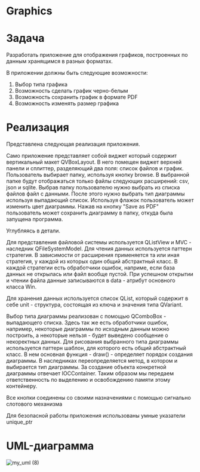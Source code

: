 # Graphics

# Задача
Разработать приложение для отображения графиков, построенных по данным хранящимся в разных форматах. 

В приложении должны быть следующие возможности:
1. Выбор типа графика
2. Возможность сделать график черно-белым
3. Возможность сохранить график в формате PDF
4. Возможность изменять размер графика 


# Реализация 
Представлена следующая реализация приложения. 

Само приложение представляет собой виджет который содержит вертикальный макет QVBoxLayout. В него помещен виджет верхней панели и сплиттер, разделяющий два поля: список файлов и график.
Пользователь выбирает папку, используя кнопку browse. В выбранной папке будут отображаться только файлы следующих расширений: csv, json и sqlite. Выбрав папку пользователю нужно выбрать из списка файлов файл с данными. После этого нужно выбрать тип диаграммы используя выпадающий список. Используя флажок пользователь может изменить цвет диаграммы. Нажав на кнопку "Save as PDF" пользователь может сохранить диаграмму в папку, откуда была запущена программа.

Углубляясь в детали.

Для представления файловой системы используется QListView и MVC - наследник QFileSystemModel. Для чтения данных используется паттерн стратегия. В зависимости от расширения применяется та или иная стратегия, у каждой из которых один общий абстрактный класс. В каждой стратегии есть обработчики ошибок, наприме, если база данных не открылась или файл вообще пустой. При успешном открытии и чтении файла данные записываются в data - атрибут основного класса Win.

Для хранения данных используется список QList, который содержит в себе unit - структура, состоящая из ключа и значения типа QVariant.


Выбор типа диаграммы реализован с помощью QComboBox - выпадающего списка. Здесь так же есть обработчики ошибок, например, некоторые диаграммы по исходным данным можно построить, а некоторые нельзя - будет выведено сообщение о некоректных данных. Для рисования выбранного типа диаграммы используется паттерн шаблон, для которого есть общий абстрактный класс. В нем основная функция - draw() - определяет порядок создания диаграммы. В наследниках переопределяется метод, в котором и выбирается тип диаграммы. За создание объекта конкретной диаграммы отвечает IOCContainer. Таким образом мы передаем ответственность по выделению и освобождению памяти этому контейнеру.

Все кнопки соединены со своими назначениями с помощью сигнально слотового механизма

Для безопасной работы приложения использованы умные указатели unique_ptr
# UML-диаграмма

![my_uml (8)](https://github.com/CrazyF1re/Graphics/assets/46199091/87d4d326-f67a-4762-8e4c-f2595be65f6d)

